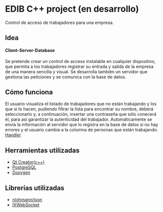 # EDIB C++ project (en desarrollo)
Control de acceso de trabajadores para una empresa.

## Idea
#### Client-Server-Database
Se pretende crear un control de acceso instalable en cualquier dispositivo, que permita a los trabajadores registrar su entrada y salida de la empresa de una manera sencilla y visual. Se desarrolla también un servidor que gestiona las peticiones y se comunica con la base de datos.

## Cómo funciona
El usuario visualiza el listado de trabajadores que no están trabajando y los que sí lo hacen, pudiendo filtrar la lista para encontrar su nombre, deberá seleccionarlo y, a continuación, insertar una contraseña que sólo conecerá él, para así garantizar la autenticidad del trabajador. Automáticamente se envía la información al servidor que lo registra en la base de datos si no hay errores y el usuario cambia a la columna de personas que están trabajando.
[Handler](acces_control_client/handler.h)
## Herramientas utilizadas
- [Qt Creator(c++)](https://www.qt.io/)
- [PostgreSQL](https://www.postgresql.org/)
- [Doxygen](http://www.doxygen.nl/)

## Librerías utilizadas
* [nlohmann/json](https://github.com/nlohmann/json)
* [IXWebSocket](https://github.com/machinezone/IXWebSocket)

